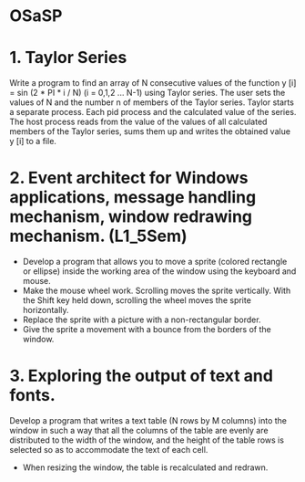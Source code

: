 # OSaSP
# 1. Taylor Series
Write a program to find an array of N consecutive values of the function y [i] = sin (2 * PI * i / N) (i = 0,1,2 ... N-1) using Taylor series. The user sets the values of N and the number n of members of the Taylor series. Taylor starts a separate process. Each pid process and the calculated value of the series. The host process reads from the value of the values of all calculated members of the Taylor series, sums them up and writes the obtained value y [i] to a file.

# 2. Event architect for Windows applications, message handling mechanism, window redrawing mechanism. (L1_5Sem)
- Develop a program that allows you to move a sprite (colored rectangle or ellipse) inside the working area of the window using the keyboard and mouse.
- Make the mouse wheel work. Scrolling moves the sprite vertically. With the Shift key held down, scrolling the wheel moves the sprite horizontally.
- Replace the sprite with a picture with a non-rectangular border.
- Give the sprite a movement with a bounce from the borders of the window.

# 3. Exploring the output of text and fonts.
Develop a program that writes a text table (N rows by M columns) into the window in such a way that all the columns of the table are evenly
are distributed to the width of the window, and the height of the table rows is selected so as to accommodate the text of each cell.
- When resizing the window, the table is recalculated and redrawn.
